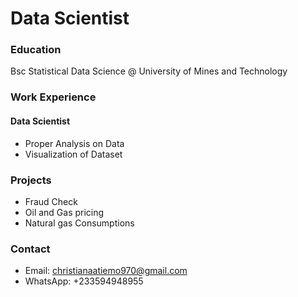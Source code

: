 # Data Scientist 
### Education 
Bsc Statistical Data Science @ University of Mines and Technology 
### Work Experience 
#### Data Scientist 
- Proper Analysis on Data 
- Visualization of Dataset
### Projects 
- Fraud Check 
- Oil and Gas pricing 
- Natural gas Consumptions
### Contact 
- Email: christianaatiemo970@gmail.com
- WhatsApp: +233594948955
